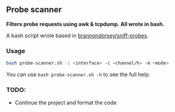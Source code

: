 ## Probe scanner  
**Filters probe requests using awk &amp; tcpdump. All wrote in bash.**
  
A bash script wrote based in [brannondorsey/sniff-probes](https://github.com/brannondorsey/sniff-probes).

### Usage  
```bash
bash probe-scanner.sh -i <interface> -c <channel/h> -m <mode>
```  
You can use `bash probe-scanner.sh -h` to see the full help.

### TODO:
- Continue the project and format the code
